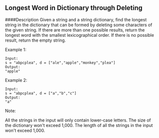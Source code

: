 ## Longest Word in Dictionary through Deleting
####Description
Given a string and a string dictionary, find the longest string in the dictionary that can be formed by deleting some characters of the given string. If there are more than one possible results, return the longest word with the smallest lexicographical order. If there is no possible result, return the empty string.

Example 1:
```
Input:
s = "abpcplea", d = ["ale","apple","monkey","plea"]
Output: 
"apple"
```
Example 2:
```
Input:
s = "abpcplea", d = ["a","b","c"]
Output: 
"a"
```
Note:

All the strings in the input will only contain lower-case letters.
The size of the dictionary won't exceed 1,000.
The length of all the strings in the input won't exceed 1,000.